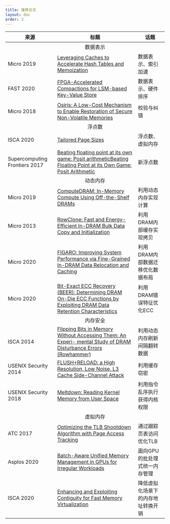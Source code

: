 ```yaml
---
title: 推荐论文
layout: doc
order: 3
---
```


| 来源 | 标题 | 话题 |
|---|---|---|
| | <center>数据表示</center> | |
| Micro 2019 | [Leveraging Caches to Accelerate Hash Tables and Memoization](http://people.csail.mit.edu/sanchez/papers/2019.hta.micro.pdf) | 数据表示、索引加速 |
| FAST 2020 | [FPGA-Accelerated Compactions for LSM-based Key-Value Store](https://www.usenix.org/conference/fast20/presentation/zhang-teng) | 数据表示、硬件排序 |
| Micro 2018 | [Osiris: A Low-Cost Mechanism to Enable Restoration of Secure Non-Volatile Memories](https://cfwebprod.sandia.gov/cfdocs/CompResearch/docs/main7.pdf) | 校验与纠错 |
| | <center>浮点数</center> | |
| ISCA 2020 | [Tailored Page Sizes](https://ieeexplore.ieee.org/document/9138990) | 浮点数、虚拟内存 |
| Supercomputing Frontiers 2017 | [Beating floating point at its own game: Posit arithmeticBeating Floating Point at its Own Game: Posit Arithmetic](http://www.johngustafson.net/pdfs/BeatingFloatingPoint.pdf) | 新浮点数 |
| | <center>动态内存</center> | |
| Micro 2019 | [ComputeDRAM: In-Memory Compute Using Off-the-Shelf DRAMs](https://parallel.princeton.edu/papers/micro19-gao.pdf) | 利用动态内存实现计算 |
| Micro 2013 | [RowClone: Fast and Energy-Efficient In-DRAM Bulk Data Copy and Initialization](https://users.ece.cmu.edu/~omutlu/pub/rowclone_micro13.pdf) | 利用DRAM内部缓存实现拷贝 |
| Micro 2020 | [FIGARO: Improving System Performance via Fine-Grained In-DRAM Data Relocation and Caching](https://arxiv.org/pdf/2009.08437.pdf) | 利用DRAM内部数据迁移优化数据布局 |
| Micro 2020 | [Bit-Exact ECC Recovery (BEER): Determining DRAM On-Die ECC Functions by Exploiting DRAM Data Retention Characteristics](https://arxiv.org/pdf/2009.07985.pdf) | 利用DRAM错误特征优化ECC |
| | <center>内存安全</center> | |
| ISCA 2014 | [Flipping Bits in Memory Without Accessing Them: An Experi- mental Study of DRAM Disturbance Errors (Rowhammer)](https://users.ece.cmu.edu/~yoonguk/papers/kim-isca14.pdf) | 利用动态内存刷新间隔翻转数据 |
| USENIX Security 2014 | [FLUSH+RELOAD: a High Resolution, Low Noise, L3 Cache Side-Channel Attack](https://www.usenix.org/system/files/conference/usenixsecurity14/sec14-paper-yarom.pdf) | 利用缓存窃密 |
| USENIX Security 2018 | [Meltdown: Reading Kernel Memory from User Space](https://www.usenix.org/system/files/conference/usenixsecurity18/sec18-lipp.pdf) | 利用指令乱序执行获得内核权限 |
| | <center>虚拟内存</center> | |
| ATC 2017 | [Optimizing the TLB Shootdown Algorithm with Page Access Tracking](https://www.usenix.org/conference/atc17/technical-sessions/presentation/amit) | 通过跟踪页表访问优化TLB |
| Asplos 2020 | [Batch-Aware Unified Memory Management in GPUs for Irregular Workloads](https://ramyadhadidi.github.io/files/kim-asplos20.pdf) | 面向GPU的批处理式统一内存管理 |
| ISCA 2020 | [Enhancing and Exploiting Contiguity for Fast Memory Virtualization](https://research.vmware.com/publications/enhancing-and-exploiting-contiguity-for-fast-memory-virtualization) | 降低虚拟化场景下的内存地址转换开销 |